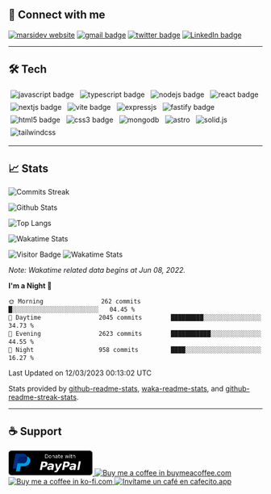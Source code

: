 ## 🔗 Connect with me

<p>
  <a href="https://marsidev.com" title="marsidev.com"><img align="center" src='https://img.shields.io/badge/marsidev.com-008080?style=flat-square&link='https://marsidev.com' alt="marsidev website" /></a>
  <a href="mailto:marsiglia.business@gmail.com" title="marsiglia.business@gmail.com"><img align="center" src="https://img.shields.io/badge/Email-c14438?style=flat-square&logo=gmail&logoColor=white&link=mailto:marsiglia.business@gmail.com" alt="gmail badge" /></a>
  <a href="https://twitter.com/marsidev" title="@marsidev on Twitter"><img align="center" src="https://img.shields.io/badge/@marsidev-1DA1F2?style=flat-square&logo=twitter&logoColor=white&link=https://twitter.com/marsidev" alt="twitter badge"/></a>
  <a href="https://www.linkedin.com/in/marsidev" title="@marsidev on LinkedIn"><img align="center" src="https://img.shields.io/badge/@marsidev-0A66C2?style=flat-square&logo=linkedin&logoColor=white&link=https://www.linkedin.com/in/marsidev" alt="LinkedIn badge"/></a>
</p>

---

## 🛠️ Tech

<p align="left">
  <img src="https://img.shields.io/badge/JavaScript-F7DF1E?style=flat-square&logo=javascript&logoColor=black" alt="javascript badge" style="vertical-align:top; margin:4px">
  <img src="https://img.shields.io/badge/TypeScript-3178C6?style=flat-square&logo=typescript&logoColor=white" alt="typescript badge" style="vertical-align:top; margin:4px">
  <img src="https://img.shields.io/badge/Node.js-43853D?style=flat-square&logo=node.js&logoColor=white" alt="nodejs badge" style="vertical-align:top; margin:4px">
  <img src="https://img.shields.io/badge/React-007096?style=flat-square&logo=react&logoColor=white" alt="react badge" style="vertical-align:top; margin:4px">
  <img src="https://img.shields.io/badge/Next.js-1e1e1e?style=flat-square&logo=next.js&logoColor=white" alt="nextjs badge" style="vertical-align:top; margin:4px">
  <img src="https://img.shields.io/badge/Vite-646CFF?style=flat-square&logo=vite&logoColor=white" alt="vite badge" style="vertical-align:top; margin:4px">
  <img src="https://img.shields.io/badge/Express.js-1e1e1e?style=flat-square&logo=express" alt="expressjs" style="vertical-align:top; margin:4px">
  <img src="https://img.shields.io/badge/Fastify-1e1e1e?style=flat-square&logo=fastify" alt="fastify badge" style="vertical-align:top; margin:4px">
  <img src="https://img.shields.io/badge/HTML5-E34F26?style=flat-square&logo=css3&logoColor=white" alt="html5 badge" style="vertical-align:top; margin:4px">
  <img src="https://img.shields.io/badge/CSS3-1572B6?style=flat-square&logo=css3&logoColor=white" alt="css3 badge" style="vertical-align:top; margin:4px">
  <img src="https://img.shields.io/badge/MongoDB-47A248?style=flat-square&logo=mongodb&logoColor=white" alt="mongodb" style="vertical-align:top; margin:4px">
  <img src="https://img.shields.io/badge/Astro-1e1e1e?style=flat-square&logo=astro" alt="astro" style="vertical-align:top; margin:4px">
  <img src="https://img.shields.io/badge/Solid.js-2C4F7C?style=flat-square&logo=solid" alt="solid.js" style="vertical-align:top; margin:4px">
  <img src="https://img.shields.io/badge/TailwindCSS-1e1e1e?style=flat-square&logo=tailwindcss" alt="tailwindcss" style="vertical-align:top; margin:4px">
</p>

---

## 📈 Stats

![Commits Streak](https://github-readme-streak-stats.herokuapp.com/?user=marsidev&theme=jolly)

![Github Stats](https://github-readme-stats-three-red-66.vercel.app/api?username=marsidev&theme=rose_pine&count_private=true&show_icons=true&border_radius=8&locale=en&include_all_commits=true&custom_title=GitHub%20Stats&disable_animations=true)

![Top Langs](https://github-readme-stats-three-red-66.vercel.app/api/top-langs/?username=marsidev&theme=rose_pine&hide=TeX,Procfile,Nix&layout=compact&border_radius=8&locale=en&disable_animations=true&langs_count=6)

![Wakatime Stats](https://github-readme-stats-three-red-66.vercel.app/api/wakatime?username=marsidev&theme=rose_pine&border_radius=8&layout=compact&langs_count=6&hide=json,bash,yaml,other,toml,xml,restructuredtext,git%20config&disable_animations=true)

![Visitor Badge](https://komarev.com/ghpvc/?username=marsidev&label=Profile%20views&color=0e75b6&style=flat-square)
![Wakatime Stats](https://wakatime.com/badge/user/7fee11fb-f30c-4ec4-9052-d9f582b1ebc4.svg?style=flat-square)

*Note: Wakatime related data begins at Jun 08, 2022.*

<!--START_SECTION:waka-->
**I'm a Night 🦉** 

```text
🌞 Morning                262 commits         █░░░░░░░░░░░░░░░░░░░░░░░░   04.45 % 
🌆 Daytime                2045 commits        █████████░░░░░░░░░░░░░░░░   34.73 % 
🌃 Evening                2623 commits        ███████████░░░░░░░░░░░░░░   44.55 % 
🌙 Night                  958 commits         ████░░░░░░░░░░░░░░░░░░░░░   16.27 % 
```



 Last Updated on 12/03/2023 00:13:02 UTC
<!--END_SECTION:waka-->

Stats provided by [github-readme-stats](https://github.com/anuraghazra/github-readme-stats), [waka-readme-stats](https://github.com/anmol098/waka-readme-stats), and [github-readme-streak-stats](https://github.com/DenverCoder1/github-readme-streak-stats).

---

## ☕ Support

<div align="left">
  <a href="https://www.paypal.com/donate?business=marsiglia.business@gmail.com&no_recurring=0&item_name=Donation+for+Luis+Marsiglia&item_number=marsiglia.business@gmail.com&amount=10&currency_code=USD" title="Donate with PayPal">
    <img src="./paypal-donate-button.png" height="50" width="auto" alt="Donate with PayPal"  />
  </a>
  <a href="https://www.buymeacoffee.com/marsi" title="https://www.buymeacoffee.com/marsi">
    <img src="https://cdn.buymeacoffee.com/buttons/v2/default-yellow.png" height="50" width="auto" alt="Buy me a coffee in buymeacoffee.com"  />
  </a>
  <a href="https://ko-fi.com/marsidev" title="https://ko-fi.com/marsidev">
    <img src="https://cdn.ko-fi.com/cdn/kofi3.png?v=3" height="50" width="auto" alt="Buy me a coffee in ko-fi.com"  />
  </a>
  <a href="https://cafecito.app/marsi" title="https://cafecito.app/marsi">
    <img src="https://cdn.cafecito.app/imgs/buttons/button_6.svg" height="50" width="auto" alt="Invítame un café en cafecito.app" />
  </a>
</div>

<!-- widgets and icons reference -->
<!-- https://github.com/anuraghazra/github-readme-stats -->
<!-- https://git.io/streak-stats -->
<!-- https://rahuldkjain.github.io -->
<!-- https://simpleicons.org -->
<!-- https://img.shields.io/ -->
